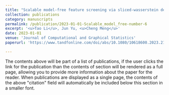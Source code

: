 ```yaml
---
title: "Scalable model-free feature screening via sliced-wasserstein dependency"
collection: publications
category: manuscripts
permalink: /publication/2023-01-01-Scalable_model_free-number-6
excerpt: '<u>Tao Li</u>, Jun Yu, <u>Cheng Meng</u>'
date: 2023-01-01
venue: 'Journal of Computational and Graphical Statistics'
paperurl: 'https://www.tandfonline.com/doi/abs/10.1080/10618600.2023.2183213'

---
```


The contents above will be part of a list of publications, if the user clicks the link for the publication than the contents of section will be rendered as a full page, allowing you to provide more information about the paper for the reader. When publications are displayed as a single page, the contents of the above "citation" field will automatically be included below this section in a smaller font.